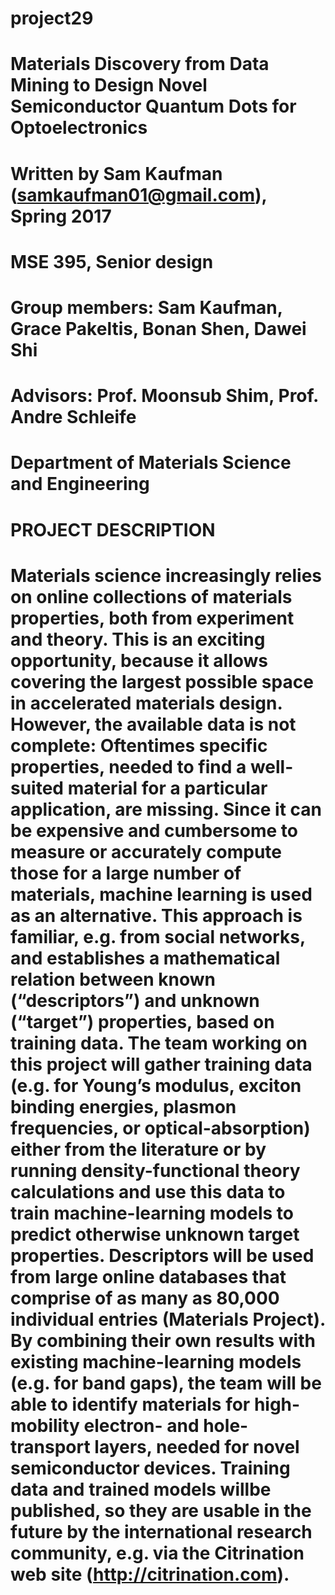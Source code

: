# project29

#  Materials Discovery from Data Mining to Design Novel Semiconductor Quantum Dots for Optoelectronics

# Written by Sam Kaufman (samkaufman01@gmail.com), Spring 2017
# MSE 395, Senior design
# Group members: Sam Kaufman, Grace Pakeltis, Bonan Shen, Dawei Shi
# Advisors: Prof. Moonsub Shim, Prof. Andre Schleife
# Department of Materials Science and Engineering

# PROJECT DESCRIPTION
# Materials science increasingly relies on online collections of materials properties, both from experiment and theory. This is an exciting opportunity, because it allows covering the largest possible space in accelerated materials design. However, the available data is not complete: Oftentimes specific properties, needed to find a well-suited material for a particular application, are missing. Since it can be expensive and cumbersome to measure or accurately compute those for a large number of materials, machine learning is used as an alternative. This approach is familiar, e.g. from social networks, and establishes a mathematical relation between known (“descriptors”) and unknown (“target”) properties, based on training data. The team working on this project will gather training data (e.g. for Young’s modulus, exciton binding energies, plasmon frequencies, or optical-absorption) either from the literature or by running density-functional theory calculations and use this data to train machine-learning models to predict otherwise unknown target properties. Descriptors will be used from large online databases that comprise of as many as 80,000 individual entries (Materials Project). By combining their own results with existing machine-learning models (e.g. for band gaps), the team will be able to identify materials for high-mobility electron- and hole-transport layers, needed for novel semiconductor devices. Training data and trained models willbe published, so they are usable in the future by the international research community, e.g. via the Citrination web site (http://citrination.com).


